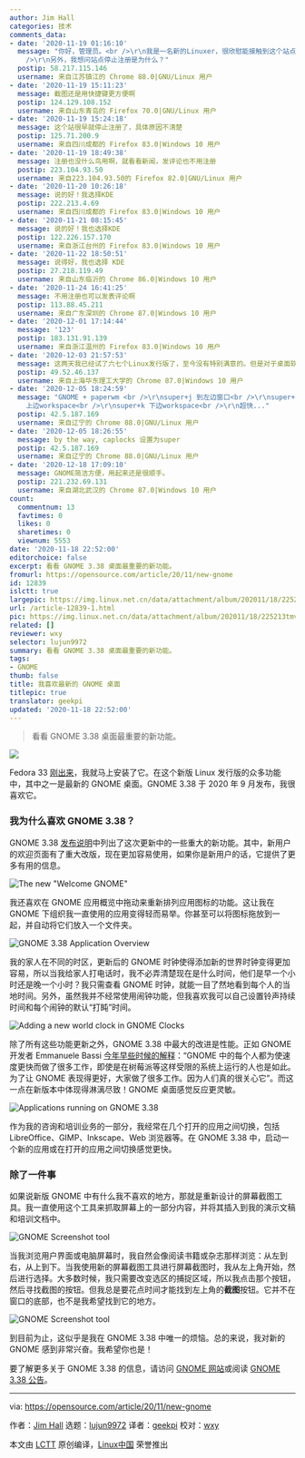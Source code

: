 ```yaml
---
author: Jim Hall
categories: 技术
comments_data:
- date: '2020-11-19 01:16:10'
  message: "你好，管理员。<br />\r\n我是一名新的Linuxer，很欣慰能接触到这个站点。我喜欢这里文章的味道，我会常来，也希望能分享我学习Linux的知识。<br
    />\r\n另外，我想问站点停止注册是为什么？"
  postip: 58.217.115.146
  username: 来自江苏镇江的 Chrome 88.0|GNU/Linux 用户
- date: '2020-11-19 15:11:23'
  message: 截图还是用快捷键更方便啊
  postip: 124.129.108.152
  username: 来自山东青岛的 Firefox 70.0|GNU/Linux 用户
- date: '2020-11-19 15:24:18'
  message: 这个站很早就停止注册了，具体原因不清楚
  postip: 125.71.200.9
  username: 来自四川成都的 Firefox 83.0|Windows 10 用户
- date: '2020-11-19 18:49:38'
  message: 注册也没什么鸟用啊，就看看新闻，发评论也不用注册
  postip: 223.104.93.50
  username: 来自223.104.93.50的 Firefox 82.0|GNU/Linux 用户
- date: '2020-11-20 10:26:18'
  message: 说的好！我选择KDE
  postip: 222.213.4.69
  username: 来自四川成都的 Firefox 83.0|Windows 10 用户
- date: '2020-11-21 08:15:45'
  message: 说的好！我也选择KDE
  postip: 122.226.157.170
  username: 来自浙江台州的 Firefox 83.0|Windows 10 用户
- date: '2020-11-22 18:50:51'
  message: 说得好，我也选择 KDE
  postip: 27.218.119.49
  username: 来自山东临沂的 Chrome 86.0|Windows 10 用户
- date: '2020-11-24 16:41:25'
  message: 不用注册也可以发表评论啊
  postip: 113.88.45.211
  username: 来自广东深圳的 Chrome 87.0|Windows 10 用户
- date: '2020-12-01 17:14:44'
  message: '123'
  postip: 183.131.91.139
  username: 来自浙江温州的 Firefox 83.0|Windows 10 用户
- date: '2020-12-03 21:57:53'
  message: 这两天我已经试了六七个Linux发行版了，至今没有特别满意的。但是对于桌面软件而言，GNOME体验还是不错的。
  postip: 49.52.46.137
  username: 来自上海华东理工大学的 Chrome 87.0|Windows 10 用户
- date: '2020-12-05 18:24:59'
  message: "GNOME + paperwm <br />\r\nsuper+j 到左边窗口<br />\r\nsuper+l 到右边窗口<br />\r\nsuper+i
    上边workspace<br />\r\nsuper+k 下边workspace<br />\r\n超快..."
  postip: 42.5.187.169
  username: 来自辽宁的 Chrome 88.0|GNU/Linux 用户
- date: '2020-12-05 18:26:55'
  message: by the way, caplocks 设置为super
  postip: 42.5.187.169
  username: 来自辽宁的 Chrome 88.0|GNU/Linux 用户
- date: '2020-12-18 17:09:10'
  message: GNOME简洁方便，用起来还是很顺手。
  postip: 221.232.69.131
  username: 来自湖北武汉的 Chrome 87.0|Windows 10 用户
count:
  commentnum: 13
  favtimes: 0
  likes: 0
  sharetimes: 0
  viewnum: 5553
date: '2020-11-18 22:52:00'
editorchoice: false
excerpt: 看看 GNOME 3.38 桌面最重要的新功能。
fromurl: https://opensource.com/article/20/11/new-gnome
id: 12839
islctt: true
largepic: https://img.linux.net.cn/data/attachment/album/202011/18/225213tmv6aeev1x0t1p4k.jpg
url: /article-12839-1.html
pic: https://img.linux.net.cn/data/attachment/album/202011/18/225213tmv6aeev1x0t1p4k.jpg.thumb.jpg
related: []
reviewer: wxy
selector: lujun9972
summary: 看看 GNOME 3.38 桌面最重要的新功能。
tags:
- GNOME
thumb: false
title: 我喜欢最新的 GNOME 桌面
titlepic: true
translator: geekpi
updated: '2020-11-18 22:52:00'
---
```



> 
> 看看 GNOME 3.38 桌面最重要的新功能。
> 
> 
> 


![](/data/attachment/album/202011/18/225213tmv6aeev1x0t1p4k.jpg)


Fedora 33 [刚出来](https://fedoramagazine.org/announcing-fedora-33/)，我就马上安装了它。在这个新版 Linux 发行版的众多功能中，其中之一是最新的 GNOME 桌面。GNOME 3.38 于 2020 年 9 月发布，我很喜欢它。


### 我为什么喜欢 GNOME 3.38？


GNOME 3.38 [发布说明](https://help.gnome.org/misc/release-notes/3.38/)中列出了这次更新中的一些重大的新功能。其中，新用户的欢迎页面有了重大改版，现在更加容易使用，如果你是新用户的话，它提供了更多有用的信息。


![The new "Welcome GNOME"](/data/attachment/album/202011/18/225430fx68gfjaym6tafxs.png "The new \"Welcome GNOME\" ")


我还喜欢在 GNOME 应用概览中拖动来重新排列应用图标的功能。这让我在 GNOME 下组织我一直使用的应用变得轻而易举。你甚至可以将图标拖放到一起，并自动将它们放入一个文件夹。


![GNOME 3.38 Application Overview](/data/attachment/album/202011/18/225305b1rfm182emee8ep2.png "GNOME 3.38 Application Overview")


我的家人在不同的时区，更新后的 GNOME 时钟使得添加新的世界时钟变得更加容易，所以当我给家人打电话时，我不必弄清楚现在是什么时间，他们是早一个小时还是晚一个小时？我只需查看 GNOME 时钟，就能一目了然地看到每个人的当地时间。另外，虽然我并不经常使用闹钟功能，但我喜欢我可以自己设置铃声持续时间和每个闹钟的默认“打盹”时间。


![Adding a new world clock in GNOME Clocks](/data/attachment/album/202011/18/225327ekhubhbphib1eikb.png "Adding a new world clock in GNOME Clocks")


除了所有这些功能更新之外，GNOME 3.38 中最大的改进是性能。正如 GNOME 开发者 Emmanuele Bassi [今年早些时候的解释](https://opensource.com/article/20/7/new-gnome-features)：“GNOME 中的每个人都为使速度更快而做了很多工作，即使是在树莓派等这样受限的系统上运行的人也是如此。为了让 GNOME 表现得更好，大家做了很多工作。因为人们真的很关心它”。而这一点在新版本中体现得淋漓尽致！GNOME 桌面感觉反应更灵敏。


![Applications running on GNOME 3.38](/data/attachment/album/202011/18/225351noe704770zetphkl.png "Applications running on GNOME 3.38")


作为我的咨询和培训业务的一部分，我经常在几个打开的应用之间切换，包括 LibreOffice、GIMP、Inkscape、Web 浏览器等。在 GNOME 3.38 中，启动一个新的应用或在打开的应用之间切换感觉更快。


### 除了一件事


如果说新版 GNOME 中有什么我不喜欢的地方，那就是重新设计的屏幕截图工具。我一直使用这个工具来抓取屏幕上的一部分内容，并将其插入到我的演示文稿和培训文档中。


![GNOME Screenshot tool](/data/attachment/album/202011/18/225355p99mbqiysemp8gr4.png "GNOME Screenshot tool")


当我浏览用户界面或电脑屏幕时，我自然会像阅读书籍或杂志那样浏览：从左到右，从上到下。当我使用新的屏幕截图工具进行屏幕截图时，我从左上角开始，然后进行选择。大多数时候，我只需要改变选区的捕捉区域，所以我点击那个按钮，然后寻找截图的按钮。但我总是要花点时间才能找到左上角的**截图**按钮。它并不在窗口的底部，也不是我希望找到它的地方。


![GNOME Screenshot tool](/data/attachment/album/202011/18/225358zphde29fqvtot2g3.png "GNOME Screenshot tool")


到目前为止，这似乎是我在 GNOME 3.38 中唯一的烦恼。总的来说，我对新的 GNOME 感到非常兴奋。我希望你也是！


要了解更多关于 GNOME 3.38 的信息，请访问 [GNOME 网站](https://www.gnome.org/)或阅读 [GNOME 3.38 公告](https://www.gnome.org/news/2020/09/gnome-3-38-released/)。




---


via: <https://opensource.com/article/20/11/new-gnome>


作者：[Jim Hall](https://opensource.com/users/jim-hall) 选题：[lujun9972](https://github.com/lujun9972) 译者：[geekpi](https://github.com/geekpi) 校对：[wxy](https://github.com/wxy)


本文由 [LCTT](https://github.com/LCTT/TranslateProject) 原创编译，[Linux中国](https://linux.cn/) 荣誉推出